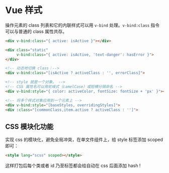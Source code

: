 # Vue 样式
操作元素的 class 列表和它的内联样式可以用 `v-bind` 处理。`v-bind:class` 指令可以与普通的 class 属性共存。

``` html
<div v-bind:class="{ active: isActive }"></div>

<div class="static"
     v-bind:class="{ active: isActive, 'text-danger': hasError }">
</div>

<!-- 动态地切换 class：-->
<div v-bind:class="[isActive ? activeClass : '', errorClass]">

<!-- style 就是一个对象。 -->
<!-- CSS 属性名可以用驼峰式（camelCase）或短横分隔命名 -->
<div v-bind:style="{ color: activeColor, fontSize: fontSize + 'px' }"></div>

<!-- 将多个样式对象应用到一个元素上 -->
<div v-bind:style="[baseStyles, overridingStyles]">
<div :class="[commonClass,item.active ? activeClass : '']">
```

## CSS 模块化功能
实现 css 的模块化，避免全局冲突，在单文件组件上，给 style 标签添加 scoped 即可：

``` html
<style lang="scss" scoped></style>
```
 
这样打包后每个类或者 id 乃至标签都会给自动在 css 后面添加 hash !


